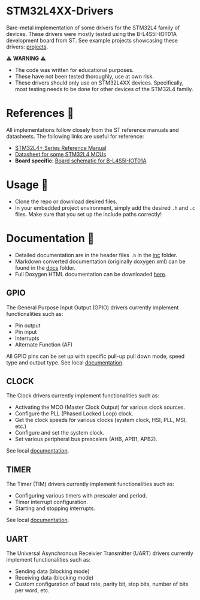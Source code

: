 # STM32L4XX-Drivers 
Bare-metal implementation of some drivers for the STM32L4 family of devices. 
These drivers were mostly tested using the B-L4S5I-IOT01A development board from ST.
See example projects showcasing these drivers: [projects](projects/bl4s5i-iot01a).

⚠️ **WARNING** ⚠️ 
- The code was written for educational purposes.
- These have not been tested thoroughly, use at own risk.
- These drivers should only use on STM32L4XX devices. Specifically, most testing needs to be done for other devices of the STM32L4 family. 
  
# References 📕
All implementations follow closely from the ST reference manuals and datasheets. The following links are useful for reference:
- [STM32L4+ Series Reference Manual](https://www.st.com/resource/en/reference_manual/rm0432-stm32l4-series-advanced-armbased-32bit-mcus-stmicroelectronics.pdf)
- [Datasheet for some STM32L4 MCUs](https://www.st.com/resource/en/datasheet/stm32l4s5vi.pdf)
- **Board specific**: [Board schematic for B-L4S5I-IOT01A](https://www.st.com/content/ccc/resource/technical/layouts_and_diagrams/schematic_pack/group1/e0/ec/b7/71/06/33/44/87/MB1297-L4S5VI-E03_Schematic/files/MB1297-L4S5VI-E03_Schematic.PDF/jcr:content/translations/en.MB1297-L4S5VI-E03_Schematic.PDF)

# Usage 📗
- Clone the repo or download desired files.
- In your embedded project environment, simply add the desired `.h` and `.c` files. Make sure that you set up the include paths correctly!

# Documentation 📘
- Detailed documentation are in the header files `.h` in the [inc](inc) folder.
- Markdown converted documentation (originally doxygen xml) can be found in the [docs](docs) folder.
- Full Doxygen HTML documentation can be downloaded [here](docs/doxygen).

## GPIO
The General Purpose Input Output (GPIO) drivers currently implement functionalities such as:
- Pin output
- Pin input
- Interrupts
- Alternate Function (AF)

All GPIO pins can be set up with specific pull-up pull down mode, speed type and output type. 
See local [documentation](docs/gpio).

## CLOCK
The Clock drivers currently implement functionalities such as:
- Activating the MCO (Master Clock Output) for various clock sources.
- Configure the PLL (Phased Locked Loop) clock.
- Get the clock speeds for various clocks (system clock, HSI, PLL, MSI, etc.)
- Configure and set the system clock.
- Set various peripheral bus prescalers (AHB, APB1, APB2).
 
See local [documentation](docs/clock).

## TIMER
The Timer (TIM) drivers currently implement functionalities such as:
- Configuring various timers with prescaler and period.
- Timer interrupt configuration.
- Starting and stopping interrupts.

See local [documentation](docs/tim).

## UART
The Universal Asynchronous Receivier Transmitter (UART) drivers currently implement functionalities such as:
- Sending data (blocking mode)
- Receiving data (blocking mode)
- Custom configuration of baud rate, parity bit, stop bits, number of bits per word, etc.
